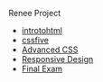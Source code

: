 Renee Project 

<ul>
  <li><a href="http://reneeno423.github.io/Renee2024/introtohtml/index.html" target="_blank">introtohtml</a></li>
  <li><a href="HTML five_into-css/index.html" target="_blank">cssfive</a></li>
  <li><a href="adv_css/index.html" target="_blank">Advanced CSS</a></li>
  <li><a href="responsive/index.html" target="_blank">Responsive Design</a></li>
  <li><a href="final_exam/index.html" target="_blank">Final Exam</a></li>
 </ul>




